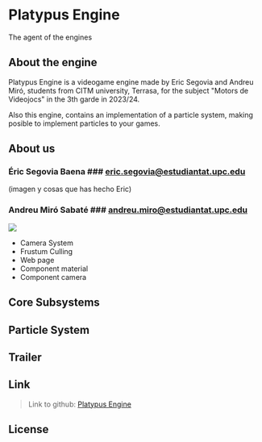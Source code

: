 

# Platypus Engine
The agent of the engines

## About the engine

Platypus Engine is a videogame engine made by Eric Segovia and Andreu Miró, students from CITM university, Terrasa, for the subject "Motors de Videojocs" in the 3th garde in 2023/24.

Also this engine, contains an implementation of a particle system, making posible to implement particles to your games.

##  About us
### Éric Segovia Baena ### eric.segovia@estudiantat.upc.edu
(imagen y cosas que has hecho Eric)

### Andreu Miró Sabaté ### andreu.miro@estudiantat.upc.edu

<img src="/andreu_imagen.jpg" />

- Camera System
- Frustum Culling
- Web page
- Component material
- Component camera

## Core Subsystems

## Particle System

## Trailer

## Link

> Link to github: [Platypus Engine]()

## License
